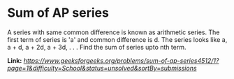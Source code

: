 # Sum of AP series
A series with same common difference is known as arithmetic series. The first term of series is 'a' and common difference is d. The series looks like a, a + d, a + 2d, a + 3d, . . . Find the sum of series upto nth term.

**Link:** _https://www.geeksforgeeks.org/problems/sum-of-ap-series4512/1?page=1&difficulty=School&status=unsolved&sortBy=submissions_
